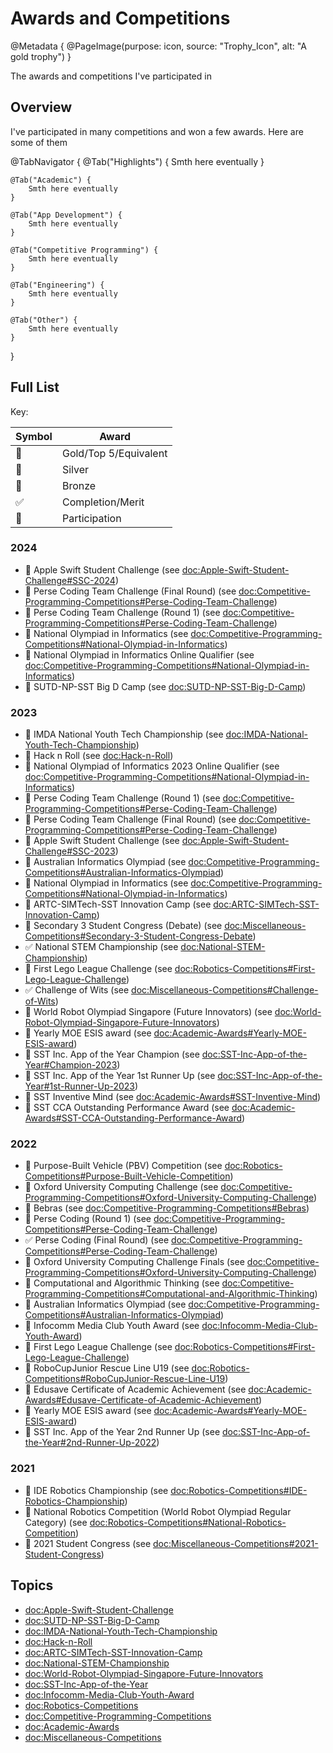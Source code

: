 #  Awards and Competitions

@Metadata {
    @PageImage(purpose: icon, source: "Trophy_Icon", alt: "A gold trophy")
}

The awards and competitions I've participated in

## Overview

I've participated in many competitions and won a few awards. Here are some of them

@TabNavigator {
    @Tab("Highlights") {
        Smth here eventually
    }

    @Tab("Academic") {
        Smth here eventually
    }

    @Tab("App Development") {
        Smth here eventually
    }

    @Tab("Competitive Programming") {
        Smth here eventually
    }

    @Tab("Engineering") {
        Smth here eventually
    }

    @Tab("Other") {
        Smth here eventually
    }
}

## Full List

Key:

Symbol | Award
--- | ---
🥇 | Gold/Top 5/Equivalent
🥈 | Silver
🥉 | Bronze
✅ | Completion/Merit
🎫 | Participation

### 2024
- 🥇 Apple Swift Student Challenge (see <doc:Apple-Swift-Student-Challenge#SSC-2024>)
- 🥇 Perse Coding Team Challenge (Final Round) (see <doc:Competitive-Programming-Competitions#Perse-Coding-Team-Challenge>)
- 🥇 Perse Coding Team Challenge (Round 1) (see <doc:Competitive-Programming-Competitions#Perse-Coding-Team-Challenge>)
- 🥉 National Olympiad in Informatics (see <doc:Competitive-Programming-Competitions#National-Olympiad-in-Informatics>)
- 🥇 National Olympiad in Informatics Online Qualifier (see <doc:Competitive-Programming-Competitions#National-Olympiad-in-Informatics>)
- 🥇 SUTD-NP-SST Big D Camp (see <doc:SUTD-NP-SST-Big-D-Camp>)

### 2023
- 🎫 IMDA National Youth Tech Championship (see <doc:IMDA-National-Youth-Tech-Championship>)
- 🥇 Hack n Roll (see <doc:Hack-n-Roll>)
- 🥇 National Olympiad of Informatics 2023 Online Qualifier (see <doc:Competitive-Programming-Competitions#National-Olympiad-in-Informatics>)
- 🥇 Perse Coding Team Challenge (Round 1) (see <doc:Competitive-Programming-Competitions#Perse-Coding-Team-Challenge>)
- 🥇 Perse Coding Team Challenge (Final Round) (see <doc:Competitive-Programming-Competitions#Perse-Coding-Team-Challenge>)
- 🥇 Apple Swift Student Challenge (see <doc:Apple-Swift-Student-Challenge#SSC-2023>)
- 🥇 Australian Informatics Olympiad (see <doc:Competitive-Programming-Competitions#Australian-Informatics-Olympiad>)
- 🥉 National Olympiad in Informatics (see <doc:Competitive-Programming-Competitions#National-Olympiad-in-Informatics>)
- 🥇 ARTC-SIMTech-SST Innovation Camp (see <doc:ARTC-SIMTech-SST-Innovation-Camp>)
- 🎫 Secondary 3 Student Congress (Debate) (see <doc:Miscellaneous-Competitions#Secondary-3-Student-Congress-Debate>)
- ✅ National STEM Championship (see <doc:National-STEM-Championship>)
- 🎫 First Lego League Challenge (see <doc:Robotics-Competitions#First-Lego-League-Challenge>)
- ✅ Challenge of Wits (see <doc:Miscellaneous-Competitions#Challenge-of-Wits>)
- 🥇 World Robot Olympiad Singapore (Future Innovators) (see <doc:World-Robot-Olympiad-Singapore-Future-Innovators>)
- 🥇 Yearly MOE ESIS award (see <doc:Academic-Awards#Yearly-MOE-ESIS-award>)
- 🥇 SST Inc. App of the Year Champion (see <doc:SST-Inc-App-of-the-Year#Champion-2023>)
- 🥈 SST Inc. App of the Year 1st Runner Up (see <doc:SST-Inc-App-of-the-Year#1st-Runner-Up-2023>)
- 🥇 SST Inventive Mind (see <doc:Academic-Awards#SST-Inventive-Mind>)
- 🥇 SST CCA Outstanding Performance Award (see <doc:Academic-Awards#SST-CCA-Outstanding-Performance-Award>)

### 2022
- 🎫 Purpose-Built Vehicle (PBV) Competition (see <doc:Robotics-Competitions#Purpose-Built-Vehicle-Competition>)
- 🎫 Oxford University Computing Challenge (see <doc:Competitive-Programming-Competitions#Oxford-University-Computing-Challenge>)
- 🥈 Bebras (see <doc:Competitive-Programming-Competitions#Bebras>)
- 🎫 Perse Coding (Round 1) (see <doc:Competitive-Programming-Competitions#Perse-Coding-Team-Challenge>)
- ✅ Perse Coding (Final Round) (see <doc:Competitive-Programming-Competitions#Perse-Coding-Team-Challenge>)
- 🥇 Oxford University Computing Challenge Finals (see <doc:Competitive-Programming-Competitions#Oxford-University-Computing-Challenge>)
- 🎫 Computational and Algorithmic Thinking (see <doc:Competitive-Programming-Competitions#Computational-and-Algorithmic-Thinking>)
- 🥉 Australian Informatics Olympiad (see <doc:Competitive-Programming-Competitions#Australian-Informatics-Olympiad>)
- 🥇 Infocomm Media Club Youth Award (see <doc:Infocomm-Media-Club-Youth-Award>)
- 🎫 First Lego League Challenge (see <doc:Robotics-Competitions#First-Lego-League-Challenge>)
- 🎫 RoboCupJunior Rescue Line U19 (see <doc:Robotics-Competitions#RoboCupJunior-Rescue-Line-U19>)
- 🥇 Edusave Certificate of Academic Achievement (see <doc:Academic-Awards#Edusave-Certificate-of-Academic-Achievement>)
- 🥇 Yearly MOE ESIS award (see <doc:Academic-Awards#Yearly-MOE-ESIS-award>)
- 🎫 SST Inc. App of the Year 2nd Runner Up (see <doc:SST-Inc-App-of-the-Year#2nd-Runner-Up-2022>)

### 2021
- 🎫 IDE Robotics Championship (see <doc:Robotics-Competitions#IDE-Robotics-Championship>)
- 🎫 National Robotics Competition (World Robot Olympiad Regular Category) (see <doc:Robotics-Competitions#National-Robotics-Competition>)
- 🎫 2021 Student Congress (see <doc:Miscellaneous-Competitions#2021-Student-Congress>)

## Topics

- <doc:Apple-Swift-Student-Challenge>
- <doc:SUTD-NP-SST-Big-D-Camp>
- <doc:IMDA-National-Youth-Tech-Championship>
- <doc:Hack-n-Roll>
- <doc:ARTC-SIMTech-SST-Innovation-Camp>
- <doc:National-STEM-Championship>
- <doc:World-Robot-Olympiad-Singapore-Future-Innovators>
- <doc:SST-Inc-App-of-the-Year>
- <doc:Infocomm-Media-Club-Youth-Award>
- <doc:Robotics-Competitions>
- <doc:Competitive-Programming-Competitions>
- <doc:Academic-Awards>
- <doc:Miscellaneous-Competitions>